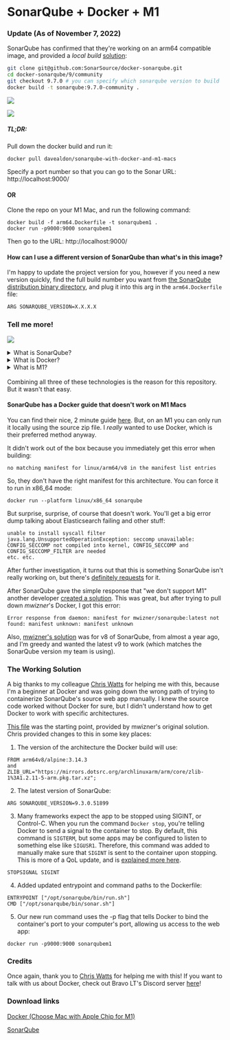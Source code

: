 # SonarQube + Docker + M1

### Update (As of November 7, 2022)
SonarQube has confirmed that they're working on an arm64 compatible image, and provided a _local build_ [solution](https://community.sonarsource.com/t/apple-silicon-support-sonarqube-and-sonarscanner/55094/15):
```bash
git clone git@github.com:SonarSource/docker-sonarqube.git
cd docker-sonarqube/9/community
git checkout 9.7.0 # you can specify which sonarqube version to build
docker build -t sonarqube:9.7.0-community .
```

[<img src="https://img.shields.io/badge/docker-%230db7ed.svg?style=for-the-badge&logo=docker&logoColor=white">](https://hub.docker.com/r/davealdon/sonarqube-with-docker-and-m1-macs)

[![](https://img.shields.io/badge/SonarQube-v9.4.0.54424-blue)](https://img.shields.io/badge/SonarQube-v9.4.0.54424-blue)
##### TL;DR:

Pull down the docker build and run it:
```
docker pull davealdon/sonarqube-with-docker-and-m1-macs
```

Specify a port number so that you can go to the Sonar URL: http://localhost:9000/

#### OR

Clone the repo on your M1 Mac, and run the following command:
```
docker build -f arm64.Dockerfile -t sonarqubem1 .
docker run -p9000:9000 sonarqubem1
```
Then go to the URL: http://localhost:9000/

#### How can I use a different version of SonarQube than what's in this image?

I'm happy to update the project version for you, however if you need a new version quickly, find the full build number you want from [the SonarQube distribution binary directory](https://binaries.sonarsource.com/?prefix=Distribution/sonarqube/), and plug it into this arg in the `arm64.Dockerfile` file:

```bash
ARG SONARQUBE_VERSION=X.X.X.X
```



### Tell me more!

![](https://c.tenor.com/Z1o2HxFnHy4AAAAC/tell-me-more-michael-scott.gif)

<details>
<summary>What is SonarQube?</summary>
SonarQube is a great static code analysis tool. A lot of the time, you'll encounter SonarCloud, which is a cloud-based version of SonarQube. It's usually added to a CI/CD pipeline, which means you might have to be patient to get the analysis done on your code, and at that point you've already committed your work. What if you wanted to run SonarQube locally, and get instant results before committing? This is where Docker comes in.
</details>
<details>
<summary>What is Docker?</summary>
Docker is a tool that simplifies the process of building and running software in containerized environments. It does this by virtualizing an operating system for specialized tasks/applications you want to run. You could have three different versions of some program that you need to run, and with Docker you could have three different containers that have each of your special setups ready to go.
</details>
<details>
<summary>What is M1?</summary>
Apple has started creating their own processors, called M1. They're built using the arm architecture, instead of previously Intel, which uses x86. This change requires native rewrites of applications to work, or translation using Rosetta 2.0 to virtualize the x86 architecture for M1 arm based processors.
</details>
<br>
Combining all three of these technologies is the reason for this repository. But it wasn't that easy.

#### SonarQube has a Docker guide that doesn't work on M1 Macs

You can find their nice, 2 minute guide [here](https://docs.sonarqube.org/latest/setup/get-started-2-minutes/). But, on an M1 you can only run it locally using the source zip file. I _really_ wanted to use Docker, which is their preferred method anyway.

It didn't work out of the box because you immediately get this error when building:
```
no matching manifest for linux/arm64/v8 in the manifest list entries
```

So, they don't have the right manifest for this architecture. You can force it to run in x86_64 mode:
```
docker run --platform linux/x86_64 sonarqube 
```

But surprise, surprise, of course that doesn't work. You'll get a big error dump talking about Elasticsearch failing and other stuff:
```
unable to install syscall filter
java.lang.UnsupportedOperationException: seccomp unavailable: CONFIG_SECCOMP not compiled into kernel, CONFIG_SECCOMP and CONFIG_SECCOMP_FILTER are needed
etc. etc.
```
After further investigation, it turns out that this is something SonarQube isn't really working on, but there's [definitely requests](https://jira.sonarsource.com/browse/CPP-2882) for it.

After SonarQube gave the simple response that "we don't support M1" another developer [created a solution](https://github.com/SonarSource/docker-sonarqube/issues/475). This was great, but after trying to pull down *mwizner*'s Docker, I got this error:
```
Error response from daemon: manifest for mwizner/sonarqube:latest not found: manifest unknown: manifest unknown
```
Also, [mwizner's solution](https://hub.docker.com/r/mwizner/sonarqube) was for v8 of SonarQube, from almost a year ago, and I'm greedy and wanted the latest v9 to work (which matches the SonarQube version my team is using).

### The Working Solution

A big thanks to my colleague [Chris Watts](https://github.com/cj-watts) for helping me with this, because I'm a beginner at Docker and was going down the wrong path of trying to containerize SonarQube's source web app manually. I knew the source code worked without Docker for sure, but I didn't understand how to get Docker to work with specific architectures.

[This file](https://github.com/sonar-scala/docker-sonarqube/blob/arm64/8/community/arm64.Dockerfile) was the starting point, provided by mwizner's original solution. Chris provided changes to this in some key places:

1. The version of the architecture the Docker build will use:
```
FROM arm64v8/alpine:3.14.3
and
ZLIB_URL="https://mirrors.dotsrc.org/archlinuxarm/arm/core/zlib-1%3A1.2.11-5-arm.pkg.tar.xz";
```

2. The latest version of SonarQube:
```
ARG SONARQUBE_VERSION=9.3.0.51899
```

3. Many frameworks expect the app to be stopped using SIGINT, or Control-C. When you run the command `Docker stop`, you're telling Docker to send a signal to the container to stop. By default, this command is `SIGTERM`, but some apps may be configured to listen to something else like `SIGUSR1`. Therefore, this command was added to manually make sure that `SIGINT` is sent to the container upon stopping. This is more of a QoL update, and is [explained more here](https://docs.docker.com/engine/reference/commandline/stop/).
```
STOPSIGNAL SIGINT
```

4. Added updated entrypoint and command paths to the Dockerfile:
```
ENTRYPOINT ["/opt/sonarqube/bin/run.sh"]
CMD ["/opt/sonarqube/bin/sonar.sh"]
```

5. Our new run command uses the -p flag that tells Docker to bind the container's port to your computer's port, allowing us access to the web app:
```
docker run -p9000:9000 sonarqubem1
```

### Credits
Once again, thank you to [Chris Watts](https://github.com/cj-watts) for helping me with this! If you want to talk with us about Docker, check out Bravo LT's Discord server [here](https://discord.gg/84eWHK26CU)!

### Download links
[Docker (Choose Mac with Apple Chip for M1)](https://docs.docker.com/get-started/#download-and-install-docker)

[SonarQube](https://www.sonarqube.org/downloads/)
